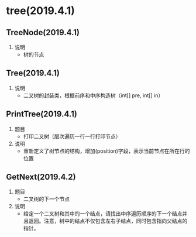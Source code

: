 # tree(2019.4.1)
## TreeNode(2019.4.1)
1. 说明
    * 树的节点
    
## Tree(2019.4.1)
1. 说明
    * 二叉树的封装类，根据前序和中序构造树（int[] pre, int[] in）

## PrintTree(2019.4.1)
1. 题目
    * 打印二叉树（层次遍历一行一行打印节点）
2. 说明
    * 重新定义了树节点的结构，增加(position)字段，表示当前节点在所在行的位置
    
## GetNext(2019.4.2)
1. 题目
    * 二叉树的下一个节点
2. 说明
    * 给定一个二叉树和其中的一个结点，请找出中序遍历顺序的下一个结点并且返回。注意，树中的结点不仅包含左右子结点，同时包含指向父结点的指针。
